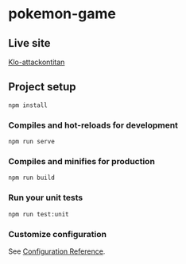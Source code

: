 # pokemon-game

## Live site
[Klo-attackontitan]([https://klo-attackontitan.netlify.app/home](https://klo-pokemongame.netlify.app/))

## Project setup
```
npm install
```

### Compiles and hot-reloads for development
```
npm run serve
```

### Compiles and minifies for production
```
npm run build
```

### Run your unit tests
```
npm run test:unit
```

### Customize configuration
See [Configuration Reference](https://cli.vuejs.org/config/).
